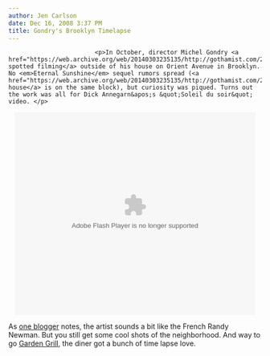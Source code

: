 ```yaml
---
author: Jen Carlson
date: Dec 16, 2008 3:37 PM
title: Gondry's Brooklyn Timelapse
---
```



                            
                            
                            
                            <p>In October, director Michel Gondry <a href="https://web.archive.org/web/20140303235135/http://gothamist.com/2008/10/27/gondry_filming_at_home_in_williamsb.php">was spotted filming</a> outside of his house on Orient Avenue in Brooklyn. No <em>Eternal Sunshine</em> sequel rumors spread (<a href="https://web.archive.org/web/20140303235135/http://gothamist.com/2008/08/20/eternal_nightmare.php">Clementine&apos;s house</a> is on the same block), but curiosity was piqued. Turns out the work was all for Dick Annegarn&apos;s &quot;Soleil du soir&quot; video. </p>

<center><div><object width="480" height="405"><param name="movie" value="http://www.dailymotion.com/swf/k5rMjFhwPCuCKmQYtG&amp;related=0"><param name="allowFullScreen" value="true"><param name="allowScriptAccess" value="always"><embed src="https://web.archive.org/web/20140303235135oe_/http://www.dailymotion.com/swf/k5rMjFhwPCuCKmQYtG&amp;related=0" type="application/x-shockwave-flash" width="480" height="405" allowfullscreen="true" allowscriptaccess="always"></object><br></div></center>

<p>As <a href="https://web.archive.org/web/20140303235135/http://shapeandcolour.wordpress.com/2008/12/05/michel-gondry-dick-annegarn-soleil-du-soir/">one blogger</a> notes, the artist sounds a bit like the French Randy Newman. But you still get some cool shots of the neighborhood. And way to go <a href="https://web.archive.org/web/20140303235135/http://gardengrillcoffeeshop.com/">Garden Grill</a>, the diner got a bunch of time lapse love.</p>
                            
                            
                            